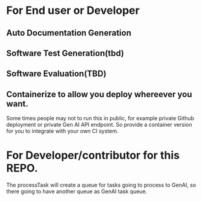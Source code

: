 # For End user or Developer

## Auto Documentation Generation

## Software Test Generation(tbd)

## Software Evaluation(TBD)

## Containerize to allow you deploy whereever you want.

Some times people may not to run this in public, for example private Github
deployment or private Gen AI API endpoint. So provide a container version for
you to integrate with your own CI system.

# For Developer/contributor for this REPO.

The processTask will create a queue for tasks going to process to GenAI, so
there going to have another queue as GenAI task queue.

